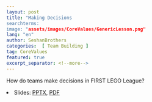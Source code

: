 ```yaml
---
layout: post
title: "Making Decisions
searchterms:
image: "assets/images/CoreValues/GenericLesson.png"
lang: "en"
author: SeshanBrothers
categories:  [ Team Building ]
tag: CoreValues
featured: true
excerpt_separator: <!--more-->
---
```

How do teams make decisions in FIRST LEGO League?
 <!--more-->

 <li class="ng-binding">Slides:
 <a href="/translations/en-us/CoreValues/MakingDecisions.pptx">PPTX</a>,
 <a href="/translations/en-us/CoreValues/MakingDecisions.pdf">PDF</a>
 </li>
